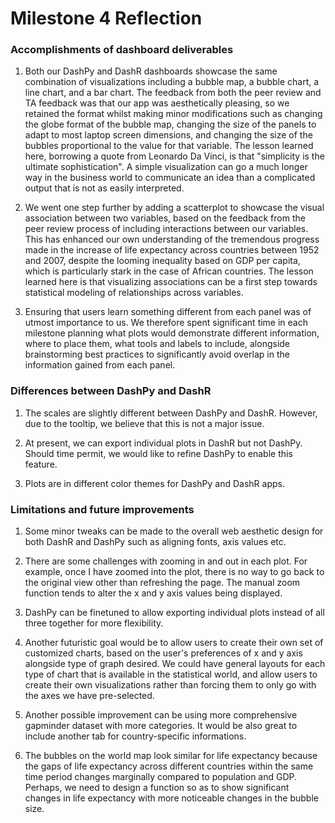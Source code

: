 # Milestone 4 Reflection


### Accomplishments of dashboard deliverables

1. Both our DashPy and DashR dashboards showcase the same combination of visualizations including a bubble map, a bubble chart, a line chart, and a bar chart. The feedback from both the peer review and TA feedback was that our app was aesthetically pleasing, so we retained the format whilst making minor modifications such as changing the globe format of the bubble map, changing the size of the panels to adapt to most laptop screen dimensions, and changing the size of the bubbles proportional to the value for that variable. The lesson learned here, borrowing a quote from Leonardo Da Vinci, is that "simplicity is the ultimate sophistication". A simple visualization can go a much longer way in the business world to communicate an idea than a complicated output that is not as easily interpreted.

2. We went one step further by adding a scatterplot to showcase the visual association between two variables, based on the feedback from the peer review process of including interactions between our variables. This has enhanced our own understanding of the tremendous progress made in the increase of life expectancy across countries between 1952 and 2007, despite the looming inequality based on GDP per capita, which is particularly stark in the case of African countries. The lesson learned here is that visualizing associations can be a first step towards statistical modeling of relationships across variables.

3. Ensuring that users learn something different from each panel was of utmost importance to us. We therefore spent significant time in each milestone planning what plots would demonstrate different information, where to place them, what tools and labels to include, alongside brainstorming best practices to significantly avoid overlap in the information gained from each panel. 


### Differences between DashPy and DashR

1. The scales are slightly different between DashPy and DashR. However, due to the tooltip, we believe that this is not a major issue.

2. At present, we can export individual plots in DashR but not DashPy. Should time permit, we would like to refine DashPy to enable this feature. 

3. Plots are in different color themes for DashPy and DashR apps. 


### Limitations and future improvements

1. Some minor tweaks can be made to the overall web aesthetic design for both DashR and DashPy such as aligning fonts, axis values etc.

2. There are some challenges with zooming in and out in each plot. For example, once I have zoomed into the plot, there is no way to go back to the original view other than refreshing the page. The manual zoom function tends to alter the x and y axis values being displayed. 

3. DashPy can be finetuned to allow exporting individual plots instead of all three together for more flexibility.

4. Another futuristic goal would be to allow users to create their own set of customized charts, based on the user's preferences of x and y axis alongside type of graph desired. We could have general layouts for each type of chart that is available in the statistical world, and allow users to create their own visualizations rather than forcing them to only go with the axes we have pre-selected. 

5. Another possible improvement can be using more comprehensive gapminder dataset with more categories. It would be also great to include another tab for country-specific informations.  

6. The bubbles on the world map look similar for life expectancy because the gaps of life expectancy across different countries within the same time period changes marginally compared to population and GDP. Perhaps, we need to design a function so as to show significant changes in life expectancy with more noticeable changes in the bubble size.
